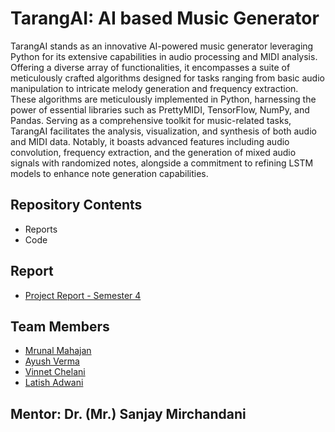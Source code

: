 # TarangAI: AI based Music Generator
TarangAI stands as an innovative AI-powered music generator leveraging Python for its extensive capabilities in audio processing and MIDI analysis. Offering a diverse array of functionalities, it encompasses a suite of meticulously crafted algorithms designed for tasks ranging from basic audio manipulation to intricate melody generation and frequency extraction. These algorithms are meticulously implemented in Python, harnessing the power of essential libraries such as PrettyMIDI, TensorFlow, NumPy, and Pandas. Serving as a comprehensive toolkit for music-related tasks, TarangAI facilitates the analysis, visualization, and synthesis of both audio and MIDI data. Notably, it boasts advanced features including audio convolution, frequency extraction, and the generation of mixed audio signals with randomized notes, alongside a commitment to refining LSTM models to enhance note generation capabilities.

## Repository Contents
- Reports
- Code


## Report
- [Project Report - Semester 4](https://docs.google.com/document/d/1jPu2eZnmyws5Vd91SUAqAslnaQ1asSjDeJbbugSTf44/edit?usp=sharing)

## Team Members
- [Mrunal Mahajan](https://github.com/mrunalmhjn)
- [Ayush Verma](https://github.com/AyushVerma947)
- [Vinnet Chelani](https://github.com/Vineetchelani1304)
- [Latish Adwani](https://github.com/Latish705)

## Mentor: Dr. (Mr.) Sanjay Mirchandani